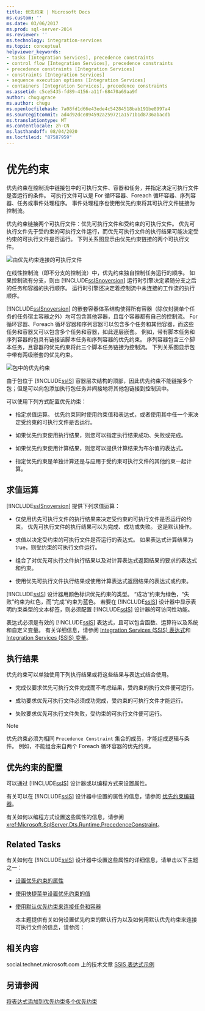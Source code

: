 ```yaml
---
title: 优先约束 | Microsoft Docs
ms.custom: ''
ms.date: 03/06/2017
ms.prod: sql-server-2014
ms.reviewer: ''
ms.technology: integration-services
ms.topic: conceptual
helpviewer_keywords:
- tasks [Integration Services], precedence constraints
- control flow [Integration Services], precedence constraints
- precedence constraints [Integration Services]
- constraints [Integration Services]
- sequence execution options [Integration Services]
- containers [Integration Services], precedence constraints
ms.assetid: c5ce5435-fd89-4156-a11f-68470a69aa9f
author: chugugrace
ms.author: chugu
ms.openlocfilehash: 7a08fd1d66e43ede4c54284518bab191be8997a4
ms.sourcegitcommit: ad4d92dce894592a259721a1571b1d8736abacdb
ms.translationtype: MT
ms.contentlocale: zh-CN
ms.lasthandoff: 08/04/2020
ms.locfileid: "87587959"
---
```

# <a name="precedence-constraints"></a>优先约束
  优先约束在控制流中链接包中的可执行文件、容器和任务，并指定决定可执行文件是否运行的条件。 可执行文件可以是 For 循环容器、Foreach 循环容器、序列容器、任务或事件处理程序。 事件处理程序也使用优先约束将其可执行文件链接为控制流。

 优先约束链接两个可执行文件：优先可执行文件和受约束的可执行文件。 优先可执行文件先于受约束的可执行文件运行，而优先可执行文件的执行结果可能决定受约束的可执行文件是否运行。 下列关系图显示由优先约束链接的两个可执行文件。

 ![由优先约束连接的可执行文件](../media/ssis-pcsimple.gif "由优先约束连接的可执行文件")

 在线性控制流（即不分支的控制流）中，优先约束独自控制任务运行的顺序。 如果控制流有分支，则由 [!INCLUDE[ssISnoversion](../../../includes/ssisnoversion-md.md)] 运行时引擎决定紧随分支之后的任务和容器的执行顺序。 运行时引擎还决定着控制流中未连接的工作流的执行顺序。

 [!INCLUDE[ssISnoversion](../../../includes/ssisnoversion-md.md)] 的嵌套容器体系结构使得所有容器（除仅封装单个任务的任务宿主容器之外）均可包含其他容器，且每个容器都有自己的控制流。 For 循环容器、Foreach 循环容器和序列容器可以包含多个任务和其他容器，而这些任务和容器又可以包含多个任务和容器，如此逐层嵌套。 例如，带有脚本任务和序列容器的包具有链接该脚本任务和序列容器的优先约束。 序列容器包含三个脚本任务，且容器的优先约束将此三个脚本任务链接为控制流。 下列关系图显示包中带有两级嵌套的优先约束。

 ![包中的优先约束](../media/mw-dts-12.gif "包中的优先约束")

 由于包位于 [!INCLUDE[ssIS](../../../includes/ssis-md.md)] 容器层次结构的顶部，因此优先约束不能链接多个包；但是可以向包添加执行包任务并间接地将其他包链接到控制流中。

 可以使用下列方式配置优先约束：

-   指定求值运算。 优先约束同时使用约束值和表达式，或者使用其中任一个来决定受约束的可执行文件是否运行。

-   如果优先约束使用执行结果，则您可以指定执行结果成功、失败或完成。

-   如果优先约束使用计算结果，则您可以提供计算结果为布尔值的表达式。

-   指定优先约束是单独计算还是与应用于受约束可执行文件的其他约束一起计算。

## <a name="evaluation-operations"></a>求值运算
 [!INCLUDE[ssISnoversion](../../../includes/ssisnoversion-md.md)] 提供下列求值运算：

-   仅使用优先可执行文件的执行结果来决定受约束的可执行文件是否运行的约束。 优先可执行文件的执行结果可以为完成、成功或失败。 这是默认操作。

-   求值以决定受约束的可执行文件是否运行的表达式。 如果表达式计算结果为 true，则受约束的可执行文件运行。

-   组合了对优先可执行文件执行结果以及对计算表达式返回结果的要求的表达式和约束。

-   使用优先可执行文件执行结果或使用计算表达式返回结果的表达式或约束。

 [!INCLUDE[ssIS](../../../includes/ssis-md.md)] 设计器用颜色标识优先约束的类型。 “成功”约束为绿色，“失败”约束为红色，而“完成”约束为蓝色。 若要在 [!INCLUDE[ssIS](../../../includes/ssis-md.md)] 设计器中显示表明约束类型的文本标签，则必须配置 [!INCLUDE[ssIS](../../../includes/ssis-md.md)] 设计器的可访问性功能。

 表达式必须是有效的 [!INCLUDE[ssIS](../../../includes/ssis-md.md)] 表达式，且可以包含函数、运算符以及系统和自定义变量。 有关详细信息，请参阅 [Integration Services (SSIS) 表达式](../expressions/integration-services-ssis-expressions.md)和 [Integration Services (SSIS) 变量](../integration-services-ssis-variables.md)。

## <a name="execution-results"></a>执行结果
 优先约束可以单独使用下列执行结果或将这些结果与表达式结合使用。

-   完成仅要求优先可执行文件完成而不考虑结果，受约束的执行文件便可运行。

-   成功要求优先可执行文件必须成功完成，受约束的可执行文件才能运行。

-   失败要求优先可执行文件失败，受约束的可执行文件便可运行。

> [!NOTE]
>  优先约束必须为相同 `Precedence Constraint` 集合的成员，才能组成逻辑与条件。 例如，不能组合来自两个 Foreach 循环容器的优先约束。

## <a name="configuration-of-the-precedence-constraint"></a>优先约束的配置
 可以通过 [!INCLUDE[ssIS](../../../includes/ssis-md.md)] 设计器或以编程方式来设置属性。

 有关可以在 [!INCLUDE[ssIS](../../../includes/ssis-md.md)] 设计器中设置的属性的信息，请参阅 [优先约束编辑器](../precedence-constraint-editor.md)。

 有关如何以编程方式设置这些属性的信息，请参阅 <xref:Microsoft.SqlServer.Dts.Runtime.PrecedenceConstraint>。

## <a name="related-tasks"></a>Related Tasks
 有关如何在 [!INCLUDE[ssIS](../../../includes/ssis-md.md)] 设计器中设置这些属性的详细信息，请单击以下主题之一：

-   [设置优先约束的属性](../set-the-properties-of-a-precedence-constraint.md)

-   [使用快捷菜单设置优先约束的值](../set-the-value-of-a-precedence-constraint-by-using-the-shortcut-menu.md)

-   [使用默认优先约束来连接任务和容器](../connect-tasks-and-containers-by-using-a-default-precedence-constraint.md)

     本主题提供有关如何设置优先约束的默认行为以及如何用默认优先约束来连接可执行文件的信息，请参阅：

## <a name="related-content"></a>相关内容
 social.technet.microsoft.com 上的技术文章 [SSIS 表达式示例](https://go.microsoft.com/fwlink/?LinkId=220761)

## <a name="see-also"></a>另请参阅
 [将表达式添加到优先约束](../add-expressions-to-precedence-constraints.md)[多个优先约束](../multiple-precedence-constraints.md)


